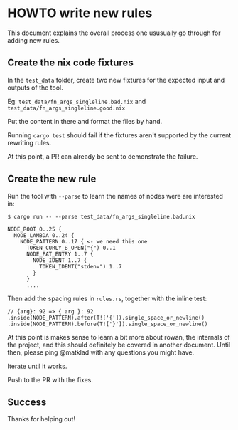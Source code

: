 # HOWTO write new rules

This document explains the overall process one ususually go through for adding
new rules.

## Create the nix code fixtures

In the `test_data` folder, create two new fixtures for the expected input and
outputs of the tool.

Eg: `test_data/fn_args_singleline.bad.nix` and `test_data/fn_args_singleline.good.nix`

Put the content in there and format the files by hand.

Running `cargo test` should fail if the fixtures aren't supported by the
current rewriting rules.

At this point, a PR can already be sent to demonstrate the failure.

## Create the new rule

Run the tool with `--parse` to learn the names of nodes were are interested in:

```
$ cargo run -- --parse test_data/fn_args_singleline.bad.nix

NODE_ROOT 0..25 {
  NODE_LAMBDA 0..24 {
    NODE_PATTERN 0..17 { <- we need this one
      TOKEN_CURLY_B_OPEN("{") 0..1
      NODE_PAT_ENTRY 1..7 {
        NODE_IDENT 1..7 {
          TOKEN_IDENT("stdenv") 1..7
        }
      }
      ....
```

Then add the spacing rules in `rules.rs`, together with the inline test:

```
// {arg}: 92 => { arg }: 92
.inside(NODE_PATTERN).after(T!['{']).single_space_or_newline()
.inside(NODE_PATTERN).before(T!['}']).single_space_or_newline()
```

At this point is makes sense to learn a bit more about rowan, the internals of
the project, and this should definitely be covered in another document. Until
then, please ping @matklad with any questions you might have.

Iterate until it works.

Push to the PR with the fixes.

## Success

Thanks for helping out!
